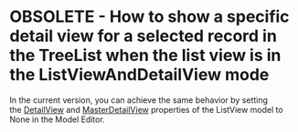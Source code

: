 # OBSOLETE - How to show a specific detail view for a selected record in the TreeList when the list view is in the ListViewAndDetailView mode

In the current version, you can achieve the same behavior by setting the [DetailView](https://docs.devexpress.com/eXpressAppFramework/DevExpress.ExpressApp.Model.IModelListView.DetailView) and [MasterDetailView](https://docs.devexpress.com/eXpressAppFramework/DevExpress.ExpressApp.Model.IModelListView.MasterDetailView) properties of the ListView model to None in the Model Editor.